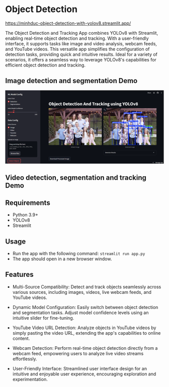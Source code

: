 # Object Detection
https://minhduc-object-detection-with-yolov8.streamlit.app/

The Object Detection and Tracking App combines YOLOv8 with Streamlit, enabling real-time object detection and tracking. With a user-friendly interface, it supports tasks like image and video analysis, webcam feeds, and YouTube videos. This versatile app simplifies the configuration of detection tasks, providing quick and intuitive results. Ideal for a variety of scenarios, it offers a seamless way to leverage YOLOv8's capabilities for efficient object detection and tracking.



## Image detection and segmentation Demo

<img width="1512" alt="Screenshot 2023-11-15 at 19 41 39" src="./assets/interface.png">

## Video detection, segmentation and tracking Demo


## Requirements

- Python 3.9+
- YOLOv8
- Streamlit

## Usage

- Run the app with the following command: `streamlit run app.py`
- The app should open in a new browser window.

## Features

- Multi-Source Compatibility:
Detect and track objects seamlessly across various sources, including images, videos, live webcam feeds, and YouTube videos.

- Dynamic Model Configuration:
Easily switch between object detection and segmentation tasks. Adjust model confidence levels using an intuitive slider for fine-tuning.

- YouTube Video URL Detection:
Analyze objects in YouTube videos by simply pasting the video URL, extending the app's capabilities to online content.

- Webcam Detection:
Perform real-time object detection directly from a webcam feed, empowering users to analyze live video streams effortlessly.

- User-Friendly Interface:
Streamlined user interface design for an intuitive and enjoyable user experience, encouraging exploration and experimentation.



